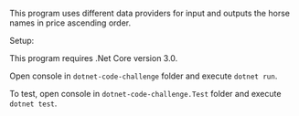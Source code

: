 This program uses different data providers for input and outputs the horse names in price ascending order.

Setup:

This program requires .Net Core version 3.0.

Open console in `dotnet-code-challenge` folder and execute `dotnet run`.

To test, open console in `dotnet-code-challenge.Test` folder and execute `dotnet test`.